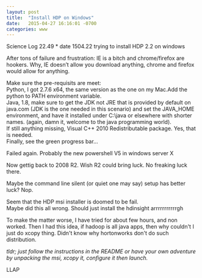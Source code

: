 ```yaml
---
layout: post
title:  "Install HDP on Windows"
date:   2015-04-27 16:16:01 -0700
categories: www
---
```

Science Log 22.49 * date 1504.22 trying to install HDP 2.2 on windows

After tons of failure and frustration: IE is a bitch and chrome/firefox are hookers. Why, IE doesn’t allow you download anything, chrome and firefox would allow for anything.  

Make sure the pre-requisits are meet:   
Python, I got 2.7.6 x64, the same version as the one on my Mac.Add the python to PATH environment variable.  
Java, 1.8, make sure to get the JDK not JRE that is provided by default on java.com (JDK is the one needed in this scenario) and set the JAVA_HOME environment, and have it installed under C:\java or elsewhere with shorter names. (again, damn it, welcome to the java programming world).  
If still anything missing, Visual C++ 2010 Redistributable package. Yes, that is needed.  
Finally, see the green progress bar…  
  
Failed again. Probably the new powershell V5 in windows server X  
  
Now gettig back to 2008 R2. Wish R2 could bring luck. No freaking luck there.   
  
Maybe the command line silent (or quiet one may say) setup has better luck? Nop.   
  
Seem that the HDP msi installer is doomed to be fail.   
Maybe did this all wrong. Should just install the hdinsight arrrrrrrrrrrgh  
  
To make the matter worse, I have tried for about few hours, and non worked. Then I had this idea, if hadoop is all java apps, then why couldn't I just do xcopy thing. Didn't know why hortonworks don't do such distribution.  
  
  
*tldr; just follow the instructions in the README or have your own adventure by unpacking the msi, xcopy it, configure it then launch.*  

LLAP

